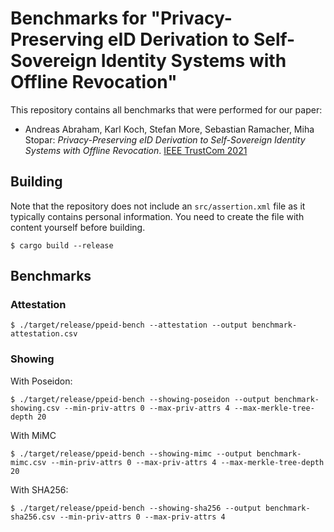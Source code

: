# Benchmarks for "Privacy-Preserving eID Derivation to Self-Sovereign Identity Systems with Offline Revocation"

This repository contains all benchmarks that were performed for our paper:

* Andreas Abraham, Karl Koch, Stefan More, Sebastian Ramacher, Miha Stopar: *Privacy-Preserving eID Derivation to Self-Sovereign Identity Systems with Offline Revocation*. [IEEE TrustCom 2021](https://trustcom2021.sau.edu.cn/)

## Building

Note that the repository does not include an `src/assertion.xml` file as it typically contains personal information. You need to create the file with content yourself before building.

```shell
$ cargo build --release
```

## Benchmarks

### Attestation

```shell
$ ./target/release/ppeid-bench --attestation --output benchmark-attestation.csv
```

### Showing

With Poseidon:
```shell
$ ./target/release/ppeid-bench --showing-poseidon --output benchmark-showing.csv --min-priv-attrs 0 --max-priv-attrs 4 --max-merkle-tree-depth 20
```

With MiMC
```shell
$ ./target/release/ppeid-bench --showing-mimc --output benchmark-mimc.csv --min-priv-attrs 0 --max-priv-attrs 4 --max-merkle-tree-depth 20
```

With SHA256:
```shell
$ ./target/release/ppeid-bench --showing-sha256 --output benchmark-sha256.csv --min-priv-attrs 0 --max-priv-attrs 4
```